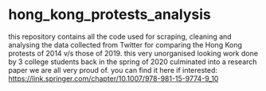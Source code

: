 # hong_kong_protests_analysis

this repository contains all the code used for scraping, cleaning and analysing the data collected from Twitter for comparing the Hong Kong protests of 2014 v/s those of 2019. 
this very unorganised looking work done by 3 college students back in the spring of 2020 culminated into a research paper we are all very proud of. you can find it here if interested: https://link.springer.com/chapter/10.1007/978-981-15-9774-9_10
